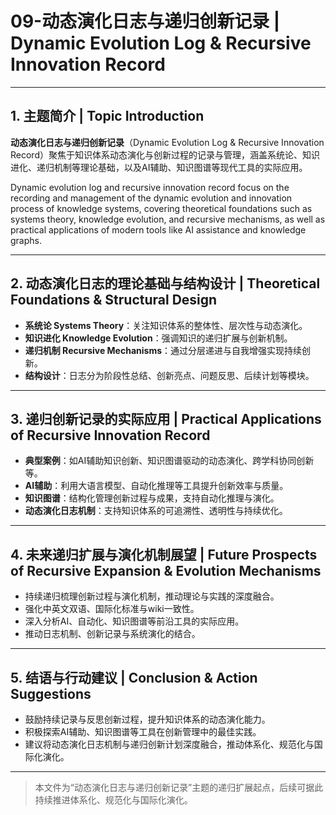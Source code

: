 # 09-动态演化日志与递归创新记录 | Dynamic Evolution Log & Recursive Innovation Record

---

## 1. 主题简介 | Topic Introduction

**动态演化日志与递归创新记录**（Dynamic Evolution Log & Recursive Innovation Record）聚焦于知识体系动态演化与创新过程的记录与管理，涵盖系统论、知识进化、递归机制等理论基础，以及AI辅助、知识图谱等现代工具的实际应用。

Dynamic evolution log and recursive innovation record focus on the recording and management of the dynamic evolution and innovation process of knowledge systems, covering theoretical foundations such as systems theory, knowledge evolution, and recursive mechanisms, as well as practical applications of modern tools like AI assistance and knowledge graphs.

---

## 2. 动态演化日志的理论基础与结构设计 | Theoretical Foundations & Structural Design

- **系统论 Systems Theory**：关注知识体系的整体性、层次性与动态演化。
- **知识进化 Knowledge Evolution**：强调知识的递归扩展与创新机制。
- **递归机制 Recursive Mechanisms**：通过分层递进与自我增强实现持续创新。
- **结构设计**：日志分为阶段性总结、创新亮点、问题反思、后续计划等模块。

---

## 3. 递归创新记录的实际应用 | Practical Applications of Recursive Innovation Record

- **典型案例**：如AI辅助知识创新、知识图谱驱动的动态演化、跨学科协同创新等。
- **AI辅助**：利用大语言模型、自动化推理等工具提升创新效率与质量。
- **知识图谱**：结构化管理创新过程与成果，支持自动化推理与演化。
- **动态演化日志机制**：支持知识体系的可追溯性、透明性与持续优化。

---

## 4. 未来递归扩展与演化机制展望 | Future Prospects of Recursive Expansion & Evolution Mechanisms

- 持续递归梳理创新过程与演化机制，推动理论与实践的深度融合。
- 强化中英文双语、国际化标准与wiki一致性。
- 深入分析AI、自动化、知识图谱等前沿工具的实际应用。
- 推动日志机制、创新记录与系统演化的结合。

---

## 5. 结语与行动建议 | Conclusion & Action Suggestions

- 鼓励持续记录与反思创新过程，提升知识体系的动态演化能力。
- 积极探索AI辅助、知识图谱等工具在创新管理中的最佳实践。
- 建议将动态演化日志机制与递归创新计划深度融合，推动体系化、规范化与国际化演化。

---

> 本文件为“动态演化日志与递归创新记录”主题的递归扩展起点，后续可据此持续推进体系化、规范化与国际化演化。
